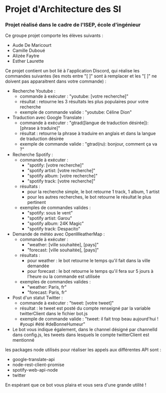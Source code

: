 # Projet d'Architecture des SI  
### Projet réalisé dans le cadre de l'ISEP, école d'ingénieur  

Ce groupe projet comporte les élèves suivants :  
+ Aude De Maricourt
+ Camille Duboué
+ Alizée Faytre
+ Esther Laurette  
  
Ce projet contient un bot lié à l'application Discord, qui réalise les commandes suivantes (les mots entre "[ ]" sont à remplacer et les "[ ]" ne doivent pas apparaitrent dans votre commande) :  
+ Recherche Youtube : 
  - commande à exécuter : "youtube: [votre recherche]"
  - résultat : retourne les 3 résultats les plus populaires pour votre recherche
  - exemple de commande valide : "youtube: Céline Dion"
+ Traduction avec Google Translate :
  - commande à exécuter : "gtrad([langue de traduction désirée]): [phrase à traduire]"
  - résultat : retourne la phrase à traduire en anglais et dans la langue de traduction désirée
  - exemple de commande valide : "gtrad(ru): bonjour, comment ça va ?"
+ Recherche Spotify : 
  - commande à exécuter :
    * "spotify: [votre recherche]"
    * "spotify artist: [votre recherche]"
    * "spotify album: [votre recherche]"
    * "spotify track: [votre recherche]"
  - résultats :
    * pour la recherche simple, le bot retourne 1 track, 1 album, 1 artist
    * pour les autres recherches, le bot retourne le résultat le plus pertinent
  - exemples de commandes valides :
    * "spotify: sous le vent"
    * "spotify artist: Garou"
    * "spotify album: 24K Magic"
    * "spotify track: Despacito"
+ Demande de météo avec OpenWeatherMap : 
  - commande à exécuter :
    * "weather: [ville souhaitée], [pays]"
    * "forecast: [ville souhaitée], [pays]"
  - résultats :
    * pour weather : le bot retourne le temps qu'il fait dans la ville demandée
    * pour forecast : le bot retourne le temps qu'il fera sur 5 jours à l'heure ou la commande est utilisée
  - exemples de commandes valides : 
    * "weather: Paris, fr"
    * "forecast: Paris, fr"
+ Post d'un statut Twitter :
  - commande à exécuter : "tweet: [votre tweet]"
  - résultat : le tweet est posté du compte renseigné par la variable twitterClient dans le fichier bot.js
  - exemple de commande valide : "tweet: il fait trop beau aujourd'hui ! #youpi #été #deBonneHumeur"
+ Le bot vous indique également, dans le channel désigné par channelId dans config.js, les tweets dans lesquels le compte twitterClient est mentionné  
  
les packages node utilisés pour réaliser les appels aux différentes API sont :  
+ google-translate-api
+ node-rest-client-promise
+ spotify-web-api-node
+ twitter
  
  
En espérant que ce bot vous plaira et vous sera d'une grande utilité !
